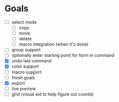 # Goals

- [ ] select mode
  - [ ] copy
  - [ ] move
  - [ ] delete
  - [ ] macro integration (when it's done)
- [ ] group support
- [ ] optionally enter starting point for form in command
- [x] undo last command
- [x] color support
- [ ] macro support
- [ ] finish goals
- [x] export
- [ ] live preview
- [ ] grid (visual aid to help figure out coords)

